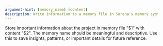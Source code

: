 ```yaml
---
argument-hint: [memory_name] [content]
description: Write information to a memory file in Serena's memory system.
---
```


Store important information about the project in memory file "$1" with content "$2". The memory name should be meaningful and descriptive. Use this to save insights, patterns, or important details for future reference.